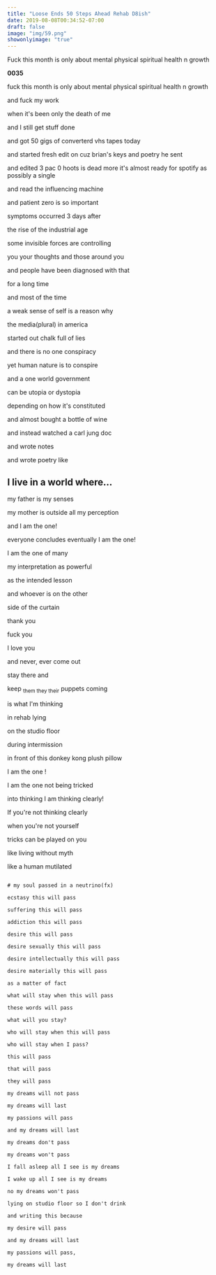 ```yaml
---
title: "Loose Ends 50 Steps Ahead Rehab D8ish"
date: 2019-08-08T00:34:52-07:00
draft: false
image: "img/59.png"
showonlyimage: "true"
---
```


Fuck this month is only about mental physical spiritual health n growth

<!--more-->

**0035**

fuck this month is only about mental physical spiritual health n growth

and fuck my work

when it's been only the death of me

and I still get stuff done

and got 50 gigs of converterd vhs tapes today

and started fresh edit on cuz brian's keys and poetry he sent

and edited 3 pac 0 hoots is dead more it's almost ready for spotify as possibly a single

and read the influencing machine

and patient zero is so important

symptoms occurred 3 days after

the rise of the industrial age

some invisible forces are controlling

you your thoughts and those around you

and people have been diagnosed with that

for a long time

and most of the time

a weak sense of self is a reason why

the media(plural) in america

started out chalk full of lies  

and there is no one conspiracy

yet human nature is to conspire

and a one world government

can be utopia or dystopia

depending on how it's constituted

and almost bought a bottle of wine

and instead watched a carl jung doc

and wrote notes

and wrote poetry like

## I live in a world where...

my father is my senses

my mother is outside all my perception

and I am the one!

everyone concludes eventually
I am the one!

I am the one of many

my interpretation as powerful

as the intended lesson

and whoever is on the other

side of the curtain

thank you

fuck you

I love you

and never, ever come out

stay there and

keep <sub>them they their</sub> puppets coming

is what I'm thinking

in rehab lying

on the studio floor  

during intermission

in front of this donkey kong plush pillow

I am the one !

I am the one not being tricked

into thinking I am thinking clearly!

If you're not thinking clearly

when you're not yourself

tricks can be played on you

like living without myth

like a human mutilated

```

# my soul passed in a neutrino(fx)

ecstasy this will pass

suffering this will pass

addiction this will pass

desire this will pass

desire sexually this will pass

desire intellectually this will pass

desire materially this will pass

as a matter of fact

what will stay when this will pass

these words will pass

what will you stay?

who will stay when this will pass

who will stay when I pass?

this will pass

that will pass

they will pass

my dreams will not pass

my dreams will last

my passions will pass

and my dreams will last

my dreams don't pass

my dreams won't pass

I fall asleep all I see is my dreams

I wake up all I see is my dreams

no my dreams won't pass

lying on studio floor so I don't drink

and writing this because

my desire will pass

and my dreams will last

my passions will pass,

my dreams will last
